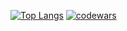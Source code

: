 [![Top Langs](https://github-readme-stats.vercel.app/api/top-langs/?username=realskrip&layout=compact&theme=dark)](https://github.com/anuraghazra/github-readme-stats)
[![codewars](https://www.codewars.com/users/M1suta/badges/large)](https://www.codewars.com/users/M1suta)

<!--
### Hi there 👋
**realskrip/realskrip** is a ✨ _special_ ✨ repository because its `README.md` (this file) appears on your GitHub profile.

Here are some ideas to get you started:

- 🔭 I’m currently working on ...
- 🌱 I’m currently learning ...
- 👯 I’m looking to collaborate on ...
- 🤔 I’m looking for help with ...
- 💬 Ask me about ...
- 📫 How to reach me: ...
- 😄 Pronouns: ...
- ⚡ Fun fact: ...
-->
